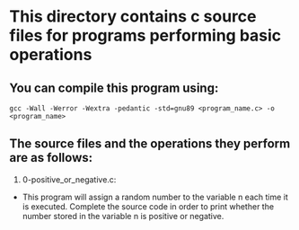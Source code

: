 # This directory contains c source files for programs performing basic operations 

## You can compile this program using: 

```
gcc -Wall -Werror -Wextra -pedantic -std=gnu89 <program_name.c> -o <program_name>
```

## The source files and the operations they perform are as follows:

1. 0-positive\_or\_negative.c:

 * This program will assign a random number to the variable n each time it is executed. Complete the source code in order to print whether the 
   number stored in the variable n is positive or negative.  
